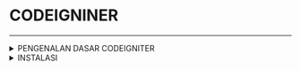 # CODEIGNINER
***

<details>
<summary> PENGENALAN DASAR CODEIGNITER </summary>

### Definisi CodeIgniter
CodeIgniter merupakan salah satu framework yang populer di dunia pengembangan aplikasi dan web dengan menggunakan konsep Model-View-Controller (MVC). Sebagai platform open-source, CodeIgniter menjadi pilihan utama bagi para pengembang yang bekerja dengan bahasa pemrograman PHP. Penggunaan CodeIgniter bertujuan untuk mempercepat dan menyederhanakan proses pengembangan proyek. CodeIgniter mengadopsi model MVC, suatu pendekatan yang sangat cocok untuk merancang aplikasi atau website yang bersifat dinamis. Konsep MVC digunakan untuk memisahkan komponen utama ke dalam beberapa bagian, membentuk pola yang efektif saat proses pengembangan aplikasi. 


### Fitur Fitur CodeIgniter
* #### Model-View-Controller
  Model View Controller atau yang dapat disingkat MVC adalah sebuah pola arsitektur dalam membuat sebuah aplikasi dengan cara memisahkan kode menjadi tiga bagian yang terdiri dari:
  
  - Model : 
    Bagian yang bertugas untuk menyiapkan, mengatur, memanipulasi, dan mengorganisasikan data yang ada di database.
  - View
    Bagian yang bertugas untuk menampilkan informasi dalam bentuk Graphical User Interface (GUI).
  - Controller
    Bagian yang bertugas untuk menghubungkan serta mengatur model dan view agar dapat saling terhubung.
  
* #### Library Bawaan
  Dalam library bawaan ini, tersedia tutorial atau petunjuk yang mencakup masalah umum yang pernah dihadapi oleh pengembang lain dan solusi yang ditemukan, sehingga bisa menjadi referensi bagi pengguna lain. Fitur ini memungkinkan pengguna menemukan berbagai solusi seputar pemrograman. Pengembang CodeIgniter memiliki akses ke dokumentasi lengkap yang menjelaskan cara kerja sistem aplikasi serta informasi lainnya seputar pengembangan PHP. 
* #### Sangat Ringan
  Dalam era di mana kecepatan pemuatan aplikasi menjadi prioritas, CodeIgniter memberikan waktu pemuatan kurang dari satu detik setelah instalasi. Dengan respons cepat kurang dari 50 milisekon, CodeIgniter menjadi lebih cepat dibandingkan dengan beberapa framework lainnya. 
* #### Source Code yang Kompak
  Ukuran source code yang kecil menjadi keunggulan, menyederhanakan implementasi dan pembaruan sistem aplikasi. CodeIgniter memiliki source code yang kurang lebih hanya 2 MB, memudahkan pengguna untuk memahami CodeIgniter dan cara kerjanya.

### Keuntungan CodeIgniter
- Mudah dipelajari : CodeIgniter merupakan framework yang sangat mudah dipelajari, terutama jika sudah menguasai PHP. Anda dapat menguasai CodeIgniter dalam waktu singkat untuk membangun dan mengembangkan aplikasi.
- Dapat dimodifikasi : CodeIgniter sudah dilengkapi dengan library yang berisi banyak bantuan dan petunjuk. Jika Anda tidak menemukan yang Anda cari, Anda dapat dengan mudah menambahkan bantuan, petunjuk, atau library sendiri secara mandiri.
- Fleksibel : CodeIgniter dilengkapi dengan sejumlah fitur dan komponen canggih yang berdiri sendiri tanpa saling bergantung. Hal ini memungkinkan pengguna untuk meng-upgrade dan memperbaiki masalah tertentu dengan mudah.
- sagat cepat : Pengguna umumnya lebih menyukai perangkat lunak yang mampu memproses proses dengan cepat. CodeIgniter hadir sebagai framework super cepat, di mana proses loading dan eksekusi perintah dapat diproses dalam waktu kurang dari 50 milisekon.

### Kekurangan CodeIgniter
- CodeIgniter masih memiliki keleluasaan yang signifikan dalam penulisan kode, seperti kemampuan untuk secara bebas menambahkan file.
- Framework ini tidak sepenuhnya mencerminkan konsep Model-View-Controller (MVC) dengan benar, seperti contoh penggunaan perintah echo yang masih dapat dilakukan langsung pada file Controller.
- Walau terdapat berbagai library yang tersedia, CodeIgniter tidak dirancang untuk pengembangan situs web dengan skala besar atau kebutuhan perusahaan.  
</details>

<details>
<summary> INSTALASI </summary>
  
CodeIgniter memiliki 2 cara yang dapat dilakukan untuk melakukan proses instalasi
  
### 1. Instalasi Secara Manual
Untuk melakukan instalasi manual, download file zip dari CodeIgniter 4 melalui website resminya.
![Screenshot 2024-03-18 105007](https://github.com/Meilyaatffh/Meilyaatffh/assets/134565192/b626da98-f509-4d39-a6f5-399372ce99d0)
Kemudian, extract file zip tersebut dan ubah namanya sesuai dengan nama project yang  diinginkan. CodeIgniter ini sudah bisa langsung dijalankan di web browser Anda dengan mengakses localhost/ci4/public.


### 2. Instalasi Melalui Composer
Cara kedua untuk menginstall CodeIgniter 4 adalah menggunakan Composer. Kelebihannya, path folder project Anda bisa dibuat dimana saja, tidak perlu di folder htdocs. 
Melakukan cek composer untuk memastikan apakah composer sudah terinstall di komputer kita, dengan mengetikkan perintah composer. Jika tampilannya sudah seperti yang dibawah ini maka artinya composer sudah berhasil terinstall
![Screenshot 2024-03-18 101643](https://github.com/Meilyaatffh/Meilyaatffh/assets/134565192/83bd8c44-59eb-4e87-a108-eedc4518fcaa)

kemudian ketikkan perintah composer create-project codeigniter4/appstarter nama_folder untuk melakukan proses install. Disini saya membuat folder dengan nama BelajarCI4.
![Screenshot 2024-03-18 103248](https://github.com/Meilyaatffh/Meilyaatffh/assets/134565192/6b8a05b0-d32f-4dc0-9d92-999085fc0c67)

ketikkan perintah cd BelajarCI4 untuk masuk ke dalam folder yang telah kita buat. Perintah php spark serve untuk menjalankan.
![image](https://github.com/Meilyaatffh/Meilyaatffh/assets/134565192/c4f2140f-3905-4298-812a-e9790a5aa7db)

Selanjutnya, buka browser dan ketikkan akses localhost:8080. Halaman awal CodeIgniter akan tampil seperti gambar di bawah ini :
![image](https://github.com/Meilyaatffh/Meilyaatffh/assets/134565192/fa733798-789f-4982-a89f-101626b240e5)




